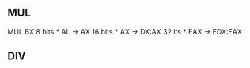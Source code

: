 ## MUL
MUL BX
8  bits     * AL  -> AX
16 bits     * AX  -> DX:AX
32 its      * EAX -> EDX:EAX


## DIV
